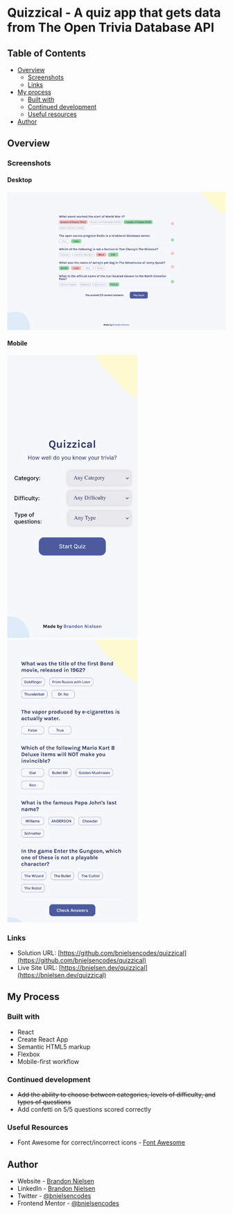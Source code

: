 # Quizzical - A quiz app that gets data from The Open Trivia Database API

## Table of Contents

- [Overview](#overview)
  - [Screenshots](#screenshots)
  - [Links](#links)
- [My process](#my-process)
  - [Built with](#built-with)
  - [Continued development](#continued-development)
  - [Useful resources](#useful-resources)
- [Author](#author)

## Overview

### Screenshots

#### Desktop

![screenshot of SecurePass desktop website](src/assets/screenshots/desktop.png)

#### Mobile

<img src="src/assets/screenshots/mobile-start.png" alt="screenshot of Quizzical mobile app" width="300">  <img src="src/assets/screenshots/mobile-quiz.png" alt="screenshot of Quizzical mobile app" width="300">

### Links

- Solution URL: [https://github.com/bnielsencodes/quizzical](https://github.com/bnielsencodes/quizzical)
- Live Site URL: [https://bnielsen.dev/quizzical](https://bnielsen.dev/quizzical)

## My Process

### Built with

- React
- Create React App
- Semantic HTML5 markup
- Flexbox
- Mobile-first workflow

### Continued development

- ~~Add the ability to choose between categories, levels of difficulty, and types of questions~~
- Add confetti on 5/5 questions scored correctly

### Useful Resources

- Font Awesome for correct/incorrect icons - [Font Awesome](https://www.fontawesome.com)

## Author

- Website - [Brandon Nielsen](https://www.bnielsen.dev)
- LinkedIn - [Brandon Nielsen](https://www.linkedin.com/in/bnielsencodes)
- Twitter - [@bnielsencodes](https://twitter.com/bnielsencodes)
- Frontend Mentor - [@bnielsencodes](https://www.frontendmentor.io/profile/bnielsencodes)
